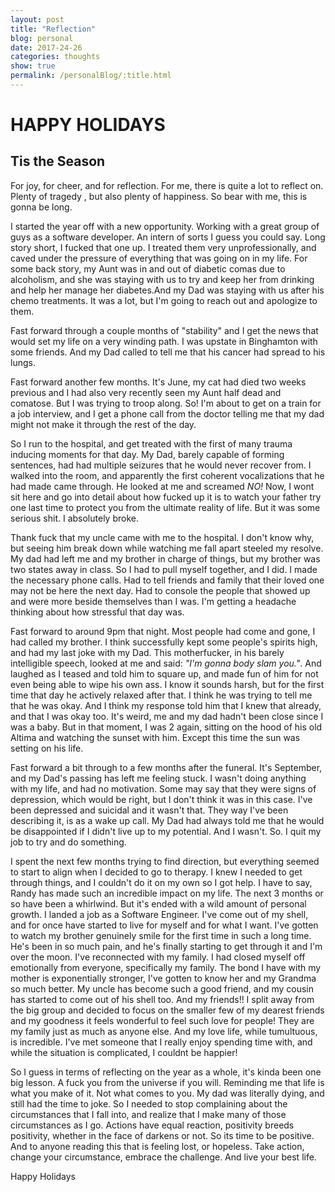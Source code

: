 ```yaml
---
layout: post
title: "Reflection"
blog: personal
date: 2017-24-26
categories: thoughts
show: true
permalink: /personalBlog/:title.html
---
```


# HAPPY HOLIDAYS #
## Tis the Season ##
For joy, for cheer, and for reflection. For me, there is quite a lot to reflect on. Plenty of tragedy , but also plenty of happiness. So bear with me, this is gonna be long.

I started the year off with a new opportunity. Working with a great group of guys as a software developer. An intern of sorts I guess you could say. Long story short, I fucked that one up. I treated them very unprofessionally, and caved under the pressure of everything that was going on in my life. For some back story, my Aunt was in and out of diabetic comas due to alcoholism, and she was staying with us to try and keep her from drinking and help her manage her diabetes.And my Dad was staying with us after his chemo treatments. It was a lot, but  I'm going to reach out and apologize to them.

Fast forward through a couple months of "stability" and I get the news that would set my life on a very winding path. I was upstate in Binghamton with some friends. And my Dad called to tell me that his cancer had spread to his lungs.

Fast forward another few months. It's June, my cat had died two weeks previous and I had also very recently seen my Aunt half dead and comatose. But I was trying to troop along. So! I'm about to get on a train for a job interview, and I get a phone call from the doctor telling me that my dad might not make it through the rest of the day.

So I run to the hospital, and get treated with the first of many trauma inducing moments for that day. My Dad, barely capable of forming sentences, had had multiple seizures that he would never recover from. I walked into the room, and apparently the first coherent vocalizations that he had made came through. He looked at me and screamed *NO!* Now, I wont sit here and go into detail about how fucked up it is to watch your father try one last time to protect you from the ultimate reality of life. But it was some serious shit. I absolutely broke.

Thank fuck that my uncle came with me to the hospital. I don't know why, but seeing him break down while watching me fall apart steeled my resolve. My dad had left me and my brother in charge of things, but my brother was two states away in class. So I had to pull myself together, and I did. I made the necessary phone calls. Had to tell friends and family that their loved one may not be here the next day. Had to console the people that showed up and were more beside themselves than I was. I'm getting a headache thinking about how stressful that day was.

Fast forward to around 9pm that night. Most people had come and gone, I had called my brother. I think successfully kept some people's spirits high, and had my last joke with my Dad. This motherfucker, in his barely intelligible speech, looked at me and said: _"I'm gonna body slam you."_. And laughed as I teased and told him to square up, and made fun of him for not even being able to wipe his own ass. I know it sounds harsh, but for the first time that day he actively relaxed after that. I think he was trying to tell me that he was okay. And I think my response told him that I knew that already, and that I was okay too. It's weird, me and my dad hadn't been close since I was a baby. But in that moment, I was 2 again, sitting on the hood of his old Altima and watching the sunset with him. Except this time the sun was setting on his life.

Fast forward a bit through to a few months after the funeral. It's September, and my Dad's passing has left me feeling stuck. I wasn't doing anything with my life, and had no motivation. Some may say that they were signs of depression, which would be right, but I don't think it was in this case. I've been depressed and suicidal and it wasn't that. They way I've been describing it, is as a wake up call. My Dad had always told me that he would be disappointed if I didn't live up to my potential. And I wasn't. So. I quit my job to try and do something.

I spent the next few months trying to find direction, but everything seemed to start to align when I decided to go to therapy. I knew I needed to get through things, and I couldn't do it on my own so I got help. I have to say, Randy has made such an incredible impact on my life. The next 3 months or so have been a whirlwind. But it's ended with a wild amount of personal growth. I landed a job as a Software Engineer. I've come out of my shell, and for once have started to live for myself and for what I want. I've gotten to watch my brother genuinely smile for the first time in such a long time. He's been in so much pain, and he's finally starting to get through it and I'm over the moon. I've reconnected with my family. I had closed myself off emotionally from everyone, specifically my family. The bond I have with my mother is exponentially stronger, I've gotten to know her and my Grandma so much better. My uncle has become such a good friend, and my cousin has started to come out of his shell too. And my friends!! I split away from the big group and decided to focus on the smaller few of my dearest friends and my goodness it feels wonderful to feel such love for people! They are my family just as much as anyone else. And my love life, while tumultuous, is incredible. I've met someone that I really enjoy spending time with, and while the situation is complicated, I couldnt be happier!

So I guess in terms of reflecting on the year as a whole, it's kinda been one big lesson. A fuck you from the universe if you will. Reminding me that life is what you make of it. Not what comes to you. My dad was literally dying, and still had the time to joke. So I needed to stop complaining about the circumstances that I fall into, and realize that I make many of those circumstances as I go. Actions have equal reaction, positivity breeds positivity, whether in the face of darkens or not. So its time to be positive. And to anyone reading this that is feeling lost, or hopeless. Take action, change your circumstance, embrace the challenge. And live your best life.

Happy Holidays
